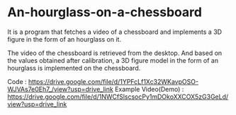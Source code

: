 # An-hourglass-on-a-chessboard
It is a program that fetches a video of a chessboard and implements a 3D figure in the form of an hourglass on it.

The video of the chessboard is retrieved from the desktop. And based on the values obtained after calibration, a 3D figure model in the form of an hourglass is implemented on the chessboard.

Code : https://drive.google.com/file/d/1YPFcLf1Xc32WKavpOSO-WJVAs7e0Eh7_/view?usp=drive_link
Example Video(Demo) : https://drive.google.com/file/d/1NWCfSlscsocPy1mDOkoXXCOX5zG3GeLd/view?usp=drive_link
